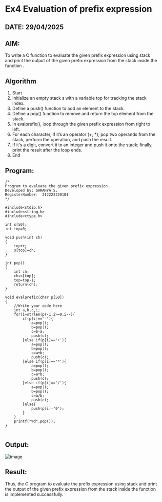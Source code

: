 # Ex4 Evaluation of prefix expression
## DATE: 29/04/2025
## AIM:
To write a C function to evaluate the given prefix expression using stack and print the output of the given prefix expression from the stack inside the function . 

## Algorithm
1. Start 
2. Initialize an empty stack s with a variable top for tracking the stack index. 
3. Define a push() function to add an element to the stack. 
4. Define a pop() function to remove and return the top element from the stack. 
5. In evalprefix(), loop through the given prefix expression from right to left. 
6. For each character, if it’s an operator (+, *), pop two operands from the stack, perform the 
operation, and push the result. 
7. If it's a digit, convert it to an integer and push it onto the stack; finally, print the result after 
the loop ends. 
8. End   

## Program:
```
/*
Program to evaluate the given prefix expression
Developed by: SARANYA S.
RegisterNumber:  212223220101
*/

#include<stdio.h>
#include<string.h>
#include<ctype.h>

int s[50];
int top=0;

void push(int ch)
{
	top++;
	s[top]=ch;
}

int pop()
{
	int ch;
	ch=s[top];
	top=top-1;
	return(ch);
}

void evalprefix(char p[50])
{
    //Write your code here 
    int a,b,c,i;
    for(i=strlen(p)-1;i>=0;i--){
        if(p[i]=='-'){
            a=pop();
            b=pop();
            c=b-a;
            push(c);
        }else if(p[i]=='+'){
            a=pop();
            b=pop();
            c=a+b;
            push(c);
        }else if(p[i]=='*'){
            a=pop();
            b=pop();
            c=a*b;
            push(c);
        }else if(p[i]=='/'){
            a=pop();
            b=pop();
            c=a/b;
            push(c);
        }else{
            push(p[i]-'0');
        }
    }
    printf("%d",pop());
}


```

## Output:

![image](https://github.com/user-attachments/assets/d9c92810-848e-49c6-a9b2-facbe2672c31)


## Result:
Thus, the C program to evaluate the prefix expression using stack and print the output of the given prefix expression from the stack inside the function is implemented successfully.
